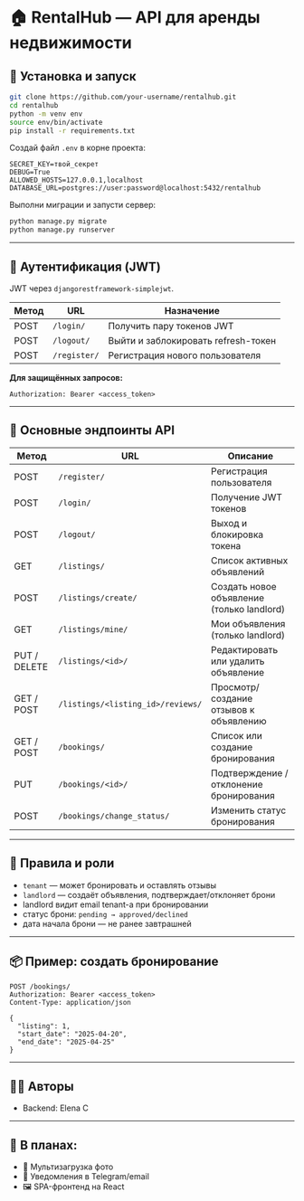# 🏠 RentalHub — API для аренды недвижимости

## 🚀 Установка и запуск

```bash
git clone https://github.com/your-username/rentalhub.git
cd rentalhub
python -m venv env
source env/bin/activate
pip install -r requirements.txt
```

Создай файл `.env` в корне проекта:

```
SECRET_KEY=твой_секрет
DEBUG=True
ALLOWED_HOSTS=127.0.0.1,localhost
DATABASE_URL=postgres://user:password@localhost:5432/rentalhub
```

Выполни миграции и запусти сервер:

```bash
python manage.py migrate
python manage.py runserver
```

---

## 🔐 Аутентификация (JWT)

JWT через `djangorestframework-simplejwt`.

| Метод | URL        | Назначение                         |
|-------|------------|-------------------------------------|
| POST  | `/login/`  | Получить пару токенов JWT           |
| POST  | `/logout/` | Выйти и заблокировать refresh-токен |
| POST  | `/register/` | Регистрация нового пользователя     |

**Для защищённых запросов:**  
```http
Authorization: Bearer <access_token>
```

---

## 📡 Основные эндпоинты API

| Метод         | URL                                  | Описание                                  |
|---------------|--------------------------------------|-------------------------------------------|
| POST          | `/register/`                         | Регистрация пользователя                  |
| POST          | `/login/`                            | Получение JWT токенов                     |
| POST          | `/logout/`                           | Выход и блокировка токена                 |
| GET           | `/listings/`                         | Список активных объявлений                |
| POST          | `/listings/create/`                  | Создать новое объявление (только landlord)|
| GET           | `/listings/mine/`                    | Мои объявления (только landlord)          |
| PUT / DELETE  | `/listings/<id>/`                    | Редактировать или удалить объявление      |
| GET / POST    | `/listings/<listing_id>/reviews/`    | Просмотр/создание отзывов к объявлению    |
| GET / POST    | `/bookings/`                         | Список или создание бронирования          |
| PUT           | `/bookings/<id>/`                    | Подтверждение / отклонение бронирования   |
|POST	          | `/bookings/change_status/`           |Изменить статус бронирования               |
---

## 🔄 Правила и роли

- `tenant` — может бронировать и оставлять отзывы
- `landlord` — создаёт объявления, подтверждает/отклоняет брони
- landlord видит email tenant-а при бронировании
- статус брони: `pending → approved/declined`
- дата начала брони — не ранее завтрашней

---

## 📦 Пример: создать бронирование

```http
POST /bookings/
Authorization: Bearer <access_token>
Content-Type: application/json

{
  "listing": 1,
  "start_date": "2025-04-20",
  "end_date": "2025-04-25"
}
```

---

## 👨‍💻 Авторы

- Backend: Elena C

---

## 🧠 В планах:

- 📸 Мультизагрузка фото
- 📲 Уведомления в Telegram/email
- 🖼️ SPA-фронтенд на React

